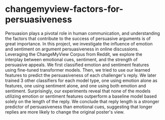 # changemyview-factors-for-persuasiveness
Persuasion plays a pivotal role in human communication, and understanding the factors that contribute to the success of persuasive arguments is of great importance. In this project, we investigate the influence of emotion and sentiment on argument persuasiveness in online discussions. Leveraging the ChangeMyView Corpus from Reddit, we explore the interplay between emotional cues, sentiment, and the strength of persuasive appeals. We first classified emotion and sentiment features using fine-tuned transformer models. Then, we tried to use our learned features to predict the persuasiveness of each challenger's reply. We later trained 3 other classifiers for each model type, one using emotion alone as features, one using sentiment alone, and one using both emotion and sentiment. Surprisingly, our experiments reveal that none of the models utilizing emotion or sentiment features outperform a baseline model based solely on the length of the reply. We conclude that reply length is a stronger predictor of persuasiveness than emotional cues, suggesting that longer replies are more likely to change the original poster's view. 
